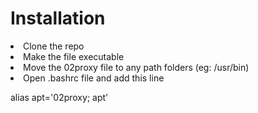 # Installation

<li> Clone the repo
<li> Make the file executable
<li> Move the 02proxy file to any path folders (eg: /usr/bin)
<li> Open .bashrc file and add this line

alias apt='02proxy; apt'
